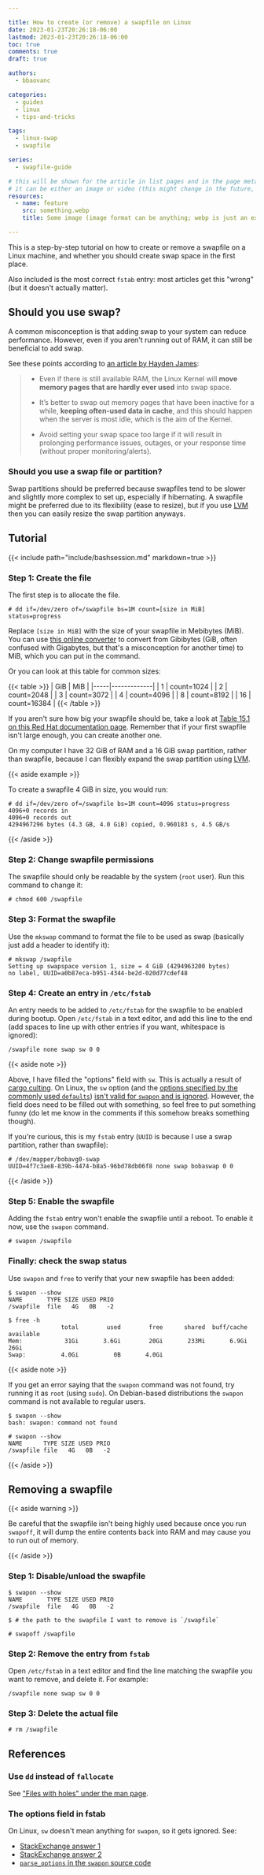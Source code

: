 ```yaml
---

title: How to create (or remove) a swapfile on Linux
date: 2023-01-23T20:26:18-06:00
lastmod: 2023-01-23T20:26:18-06:00
toc: true
comments: true
draft: true

authors:
  - bbaovanc

categories:
  - guides
  - linux
  - tips-and-tricks

tags:
  - linux-swap
  - swapfile

series:
  - swapfile-guide

# this will be shown for the article in list pages and in the page metadata
# it can be either an image or video (this might change in the future, however)
resources:
  - name: feature
    src: something.webp
    title: Some image (image format can be anything; webp is just an example)

---
```


This is a step-by-step tutorial on how to create or remove a swapfile on a Linux
machine, and whether you should create swap space in the first place.

Also included is the most correct `fstab` entry: most articles get this "wrong"
(but it doesn't actually matter).

<!--more-->

## Should you use swap?

A common misconception is that adding swap to your system can reduce
performance. However, even if you aren't running out of RAM, it can still be
beneficial to add swap.

See these points according to [an article by Hayden James][always-add-swap]:

> - Even if there is still available RAM, the Linux Kernel will **move memory
>   pages that are hardly ever used** into swap space.
>
> - It’s better to swap out memory pages that have been inactive for a while,
>   **keeping often-used data in cache**, and this should happen when the server
>   is most idle, which is the aim of the Kernel.
>
> - Avoid setting your swap space too large if it will result in prolonging
>   performance issues, outages, or your response time (without proper
>   monitoring/alerts).

[always-add-swap]: https://haydenjames.io/linux-performance-almost-always-add-swap-space/

### Should you use a swap file or partition?

Swap partitions should be preferred because swapfiles tend to be slower and
slightly more complex to set up, especially if hibernating. A swapfile might be
preferred due to its flexibility (ease to resize), but if you use
[LVM][lvm-archwiki] then you can easily resize the swap partition anyways.

[lvm-archwiki]: https://wiki.archlinux.org/title/LVM

## Tutorial

{{< include path="include/bashsession.md" markdown=true >}}

### Step 1: Create the file

The first step is to allocate the file.

```bashsession
# dd if=/dev/zero of=/swapfile bs=1M count=[size in MiB] status=progress
```

Replace `[size in MiB]` with the size of your swapfile in Mebibytes (MiB). You
can use [this online converter](https://www.convertunits.com/from/GiB/to/MiB) to
convert from Gibibytes (GiB, often confused with Gigabytes, but that's a
misconception for another time) to MiB, which you can put in the command.

Or you can look at this table for common sizes:

{{< table >}}
| GiB | MiB         |
|-----|-------------|
| 1   | count=1024  |
| 2   | count=2048  |
| 3   | count=3072  |
| 4   | count=4096  |
| 8   | count=8192  |
| 16  | count=16384 |
{{< /table >}}

If you aren't sure how big your swapfile should be, take a look at [Table 15.1
on this Red Hat documentation page][redhat-swap-table]. Remember that if your
first swapfile isn't large enough, you can create another one.

[redhat-swap-table]: https://access.redhat.com/documentation/en-us/red_hat_enterprise_linux/7/html/storage_administration_guide/ch-swapspace#tb-recommended-system-swap-space

On my computer I have 32 GiB of RAM and a 16 GiB swap partition, rather than
swapfile, because I can flexibly expand the swap partition using
[LVM][lvm-archwiki].

{{< aside example >}}

To create a swapfile 4 GiB in size, you would run:

```bashsession
# dd if=/dev/zero of=/swapfile bs=1M count=4096 status=progress
4096+0 records in
4096+0 records out
4294967296 bytes (4.3 GB, 4.0 GiB) copied, 0.960183 s, 4.5 GB/s
```

{{< /aside >}}

### Step 2: Change swapfile permissions

The swapfile should only be readable by the system (`root` user). Run this
command to change it:

```bashsession
# chmod 600 /swapfile
```

### Step 3: Format the swapfile

Use the `mkswap` command to format the file to be used as swap (basically just
add a header to identify it):

```bashsession
# mkswap /swapfile
Setting up swapspace version 1, size = 4 GiB (4294963200 bytes)
no label, UUID=a0b87eca-b951-4344-be2d-020d77cdef48
```

### Step 4: Create an entry in `/etc/fstab`

An entry needs to be added to `/etc/fstab` for the swapfile to be enabled during
bootup. Open `/etc/fstab` in a text editor, and add this line to the end (add
spaces to line up with other entries if you want, whitespace is ignored):

```text
/swapfile none swap sw 0 0
```

{{< aside note >}}

Above, I have filled the "options" field with `sw`. This is actually a result of
[cargo culting](https://en.wiktionary.org/wiki/cargo_culting). On Linux, the
`sw` option (and the [options specified by the commonly used
`defaults`][fstab-defaults-man]) [isn't valid for `swapon` and is
ignored][swapon-options-source]. However, the field does need to be filled out
with something, so feel free to put something funny (do let me know in the
comments if this somehow breaks something though).

[fstab-defaults-man]: https://man.archlinux.org/man/fstab.5#The_fourth_field_(%3Ci%3Efs_mntops%3C/i%3E).
[swapon-options-source]: https://github.com/util-linux/util-linux/blob/2ea397239683270a0fc8cd3b72ed5457f52dbda8/sys-utils/swapon.c#L699

If you're curious, this is my `fstab` entry (`UUID` is because I use a swap
partition, rather than swapfile):

```text
# /dev/mapper/bobavg0-swap
UUID=4f7c3ae8-839b-4474-b8a5-96bd78db06f8 none swap bobaswap 0 0
```

{{< /aside >}}

### Step 5: Enable the swapfile

Adding the `fstab` entry won't enable the swapfile until a reboot. To enable it
now, use the `swapon` command.

```bashsession
# swapon /swapfile
```

### Finally: check the swap status

Use `swapon` and `free` to verify that your new swapfile has been added:

```bashsession
$ swapon --show
NAME       TYPE SIZE USED PRIO
/swapfile  file   4G   0B   -2

$ free -h
               total        used        free      shared  buff/cache   available
Mem:            31Gi       3.6Gi        20Gi       233Mi       6.9Gi        26Gi
Swap:          4.0Gi          0B       4.0Gi
```

{{< aside note >}}

If you get an error saying that the `swapon` command was not found, try running
it as `root` (using `sudo`). On Debian-based distributions the `swapon` command
is not available to regular users.

```bashsession
$ swapon --show
bash: swapon: command not found

# swapon --show
NAME      TYPE SIZE USED PRIO
/swapfile file   4G   0B   -2
```

{{< /aside >}}

## Removing a swapfile

{{< aside warning >}}

Be careful that the swapfile isn't being highly used because once you run
`swapoff`, it will dump the entire contents back into RAM and may cause you to
run out of memory.

{{< /aside >}}

### Step 1: Disable/unload the swapfile

```bashsession
$ swapon --show
NAME       TYPE SIZE USED PRIO
/swapfile  file   4G   0B   -2

$ # the path to the swapfile I want to remove is `/swapfile`

# swapoff /swapfile
```

### Step 2: Remove the entry from `fstab`

Open `/etc/fstab` in a text editor and find the line matching the swapfile you
want to remove, and delete it. For example:

```text
/swapfile none swap sw 0 0
```

### Step 3: Delete the actual file

```bashsession
# rm /swapfile
```

## References

### Use `dd` instead of `fallocate`

See ["Files with holes" under the man page][swapon-holes-man].

[swapon-holes-man]: https://man.archlinux.org/man/core/util-linux/swapon.8.en#Files_with_holes

### The options field in fstab

On Linux, `sw` doesn't mean anything for `swapon`, so it gets ignored. See:

- [StackExchange answer 1](https://unix.stackexchange.com/a/365961/525130)
- [StackExchange answer 2](https://unix.stackexchange.com/a/365954/525130)
- [`parse_options` in the `swapon` source code](https://github.com/util-linux/util-linux/blob/2ea397239683270a0fc8cd3b72ed5457f52dbda8/sys-utils/swapon.c#L699)
